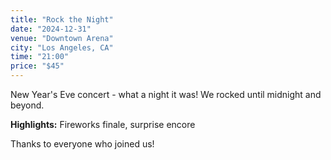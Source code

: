 ```yaml
---
title: "Rock the Night"
date: "2024-12-31"
venue: "Downtown Arena"
city: "Los Angeles, CA"
time: "21:00"
price: "$45"
---
```


New Year's Eve concert - what a night it was! We rocked until midnight and beyond.

**Highlights:** Fireworks finale, surprise encore

Thanks to everyone who joined us!
